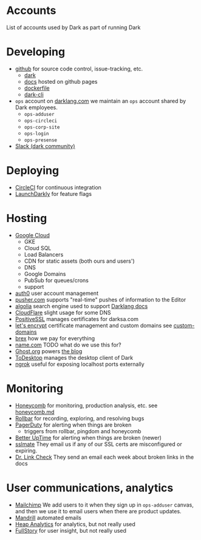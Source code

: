 # Accounts

List of accounts used by Dark as part of running Dark

# Developing

- [github](https://github.com/darklang)
  for source code control, issue-tracking, etc.
  - [dark](https://github.com/darklang/dark)
  - [docs](https://github.com/darklang/docs)
    hosted on github pages
  - [dockerfile](https://github.com/darklang/dockerfile)
  - [dark-cli](https://github.com/darklang/dark-cli)
- `ops` account on [darklang.com](https://darklang.com)
  we maintain an `ops` account shared by Dark employees.
  - `ops-adduser`
  - `ops-circleci`
  - `ops-corp-site`
  - `ops-login`
  - `ops-presense`
- [Slack (dark community)](https://darklang.com/slack-invite)

# Deploying

- [CircleCI](https://app.circleci.com/pipelines/github/darklang) for continuous integration
- [LaunchDarkly](https://launchdarkly.com) for feature flags

# Hosting

- [Google Cloud](http://cloud.google.com)
  - GKE
  - Cloud SQL
  - Load Balancers
  - CDN for static assets (both ours and users')
  - DNS
  - Google Domains
  - PubSub for queues/crons
  - support
- [auth0](https://manage.auth0.com/dashboard) user account management
- [pusher.com](https://dashboard.pusher.com/apps) supports "real-time" pushes of information to the Editor
- [algolia](https://www.algolia.com) search engine used to support [Darklang docs](https://docs.darklang.com)
- [CloudFlare](https://cloudflare.com) slight usage for some DNS
- [PositiveSSL](https://www.positivessl.com) manages certificates for darksa.com
- [let's encrypt](https://letsencrypt.org) certificate management and custom domains
  see [custom-domains](./custom-domains.md)
- [brex](https://www.brex.com) how we pay for everything
- [name.com](http://name.com) TODO what do we use this for?
- [Ghost.org](https://ghost.org) powers [the blog](https://blog.darklang.com)
- [ToDesktop](https://todesktop.com) manages the desktop client of Dark
- [ngrok](https://ngrok.com) useful for exposing localhost ports externally

# Monitoring

- [Honeycomb](https://honeycomb.io) for monitoring, production analysis, etc.
  see [honeycomb.md](./honeycomb.md)
- [Rollbar](https://rollbar.com) for recording, exploring, and resolving bugs
- [PagerDuty](https://pagerduty.com) for alerting when things are broken
  - triggers from rollbar, pingdom and honeycomb
- [Better UpTime](https://betteruptime.com) for alerting when things are broken (newer)
- [sslmate](https://sslmate.com) They email us if any of our SSL certs are misconfigured or expiring.
- [Dr. Link Check](https://drlinkcheck.com) They send an email each week about broken links in the docs

# User communications, analytics

- [Mailchimp](https://mailchimp.com) We add users to it when they sign up in `ops-adduser` canvas, and then we use it to email users when there are product updates.
- [Mandrill](https://mandrillapp.com) automated emails
- [Heap Analytics](https://heap.io) for analytics, but not really used
- [FullStory](https://fullstory.com) for user insight, but not really used
